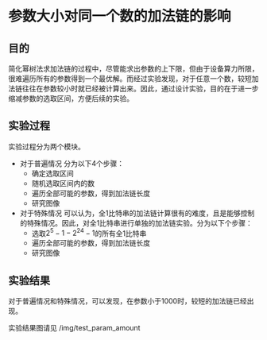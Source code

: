 # 参数大小对同一个数的加法链的影响
## 目的
简化幂树法求加法链的过程中，尽管能求出参数的上下限，但由于设备算力所限，很难遍历所有的参数得到一个最优解。而经过实验发现，对于任意一个数，较短加法链往往在参数较小时就已经被计算出来。因此，通过设计实验，目的在于进一步缩减参数的选取区间，方便后续的实验。

## 实验过程
实验过程分为两个模块。
* 对于普遍情况
    分为以下4个步骤：
    * 确定选取区间
    * 随机选取区间内的数
    * 遍历全部可能的参数，得到加法链长度
    * 研究图像
* 对于特殊情况
    可以认为，全1比特串的加法链计算很有的难度，且是能够控制的特殊情况。因此，对全1比特串进行单独的加法链实验。分为以下个步骤：
    * 选取$2^5-1 - 2^24-1$的所有全1比特串
    * 遍历全部可能的参数，得到加法链长度
    * 研究图像

## 实验结果
对于普遍情况和特殊情况，可以发现，在参数小于1000时，较短的加法链已经出现。

实验结果图请见 /img/test_param_amount